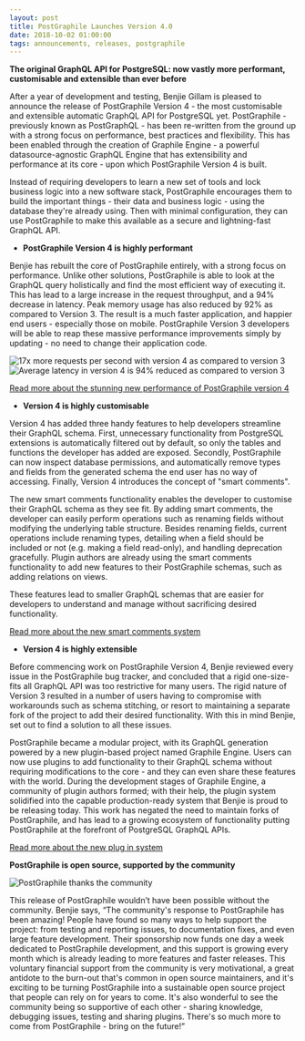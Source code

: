 ```yaml
---
layout: post
title: PostGraphile Launches Version 4.0
date: 2018-10-02 01:00:00
tags: announcements, releases, postgraphile
---
```


**The original GraphQL API for PostgreSQL: now vastly more performant,
customisable and extensible than ever before**

After a year of development and testing, Benjie Gillam is pleased to announce
the release of PostGraphile Version 4 - the most customisable and extensible
automatic GraphQL API for PostgreSQL yet. PostGraphile - previously known as
PostGraphQL - has been re-written from the ground up with a strong focus on
performance, best practices and flexibility. This has been enabled through the
creation of Graphile Engine - a powerful datasource-agnostic GraphQL Engine that
has extensibility and performance at its core - upon which PostGraphile Version
4 is built.

Instead of requiring developers to learn a new set of tools and lock business
logic into a new software stack, PostGraphile encourages them to build the
important things - their data and business logic - using the database they're
already using. Then with minimal configuration, they can use PostGraphile to
make this available as a secure and lightning-fast GraphQL API.

- **PostGraphile Version 4 is highly performant**

Benjie has rebuilt the core of PostGraphile entirely, with a strong focus on
performance. Unlike other solutions, PostGraphile is able to look at the GraphQL
query holistically and find the most efficient way of executing it. This has
lead to a large increase in the request throughput, and a 94% decrease in
latency. Peak memory usage has also reduced by 92% as compared to Version 3. The
result is a much faster application, and happier end users - especially those on
mobile. PostGraphile Version 3 developers will be able to reap these massive
performance improvements simply by updating - no need to change their
application code.

![17x more requests per second with version 4 as compared to version 3]({{site.url}}/assets/images/v4-requests-per-second.png)
![Average latency in version 4 is 94% reduced as compared to version 3]({{site.url}}/assets/images/v4-average-latency-with-label.png)

<div class="flex flex-row flex-wrap">
<div class='text-center col-xs-12 col-md-3 col-lg-5 postgraphile-graphs-requests-per-second'></div>
<div class='text-center col-xs-12 col-md-3 col-lg-5 postgraphile-graphs-average-latency-label'></div>
</div>

[Read more about the stunning new performance of PostGraphile version 4](/postgraphile/performance/)

- **Version 4 is highly customisable**

Version 4 has added three handy features to help developers streamline their
GraphQL schema. First, unnecessary functionality from PostgreSQL extensions is
automatically filtered out by default, so only the tables and functions the
developer has added are exposed. Secondly, PostGraphile can now inspect database
permissions, and automatically remove types and fields from the generated schema
the end user has no way of accessing. Finally, Version 4 introduces the concept
of "smart comments".

The new smart comments functionality enables the developer to customise their
GraphQL schema as they see fit. By adding smart comments, the developer can
easily perform operations such as renaming fields without modifying the
underlying table structure. Besides renaming fields, current operations include
renaming types, detailing when a field should be included or not (e.g. making a
field read-only), and handling deprecation gracefully. Plugin authors are
already using the smart comments functionality to add new features to their
PostGraphile schemas, such as adding relations on views.

These features lead to smaller GraphQL schemas that are easier for developers to
understand and manage without sacrificing desired functionality.

[Read more about the new smart comments system](/postgraphile/smart-comments/)

- **Version 4 is highly extensible**

Before commencing work on PostGraphile Version 4, Benjie reviewed every issue in
the PostGraphile bug tracker, and concluded that a rigid one-size-fits all
GraphQL API was too restrictive for many users. The rigid nature of Version 3
resulted in a number of users having to compromise with workarounds such as
schema stitching, or resort to maintaining a separate fork of the project to add
their desired functionality. With this in mind Benjie, set out to find a
solution to all these issues.

PostGraphile became a modular project, with its GraphQL generation powered by a
new plugin-based project named Graphile Engine. Users can now use plugins to add
functionality to their GraphQL schema without requiring modifications to the
core - and they can even share these features with the world. During the
development stages of Graphile Engine, a community of plugin authors formed;
with their help, the plugin system solidified into the capable production-ready
system that Benjie is proud to be releasing today. This work has negated the
need to maintain forks of PostGraphile, and has lead to a growing ecosystem of
functionality putting PostGraphile at the forefront of PostgreSQL GraphQL APIs.

[Read more about the new plug in system](/postgraphile/extending/)

**PostGraphile is open source, supported by the community**

![PostGraphile thanks the community]({{site.url}}/assets/images/thanks.png)

This release of PostGraphile wouldn’t have been possible without the community.
Benjie says, “The community's response to PostGraphile has been amazing! People
have found so many ways to help support the project: from testing and reporting
issues, to documentation fixes, and even large feature development. Their
sponsorship now funds one day a week dedicated to PostGraphile development, and
this support is growing every month which is already leading to more features
and faster releases. This voluntary financial support from the community is very
motivational, a great antidote to the burn-out that's common in open source
maintainers, and it's exciting to be turning PostGraphile into a sustainable
open source project that people can rely on for years to come. It's also
wonderful to see the community being so supportive of each other - sharing
knowledge, debugging issues, testing and sharing plugins. There's so much more
to come from PostGraphile - bring on the future!”
